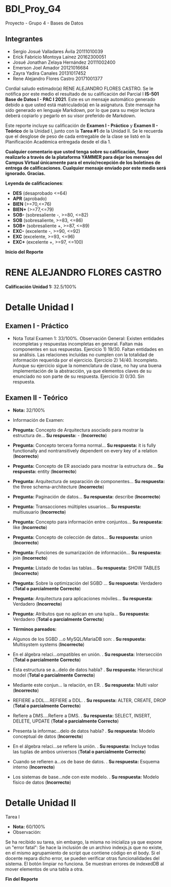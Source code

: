 # BDI_Proy_G4
Proyecto - Grupo 4 - Bases de Datos 

## Integrantes
  - Sergio Josué Valladares Ávila		20111010039
  - Erick Fabricio Montoya Laínez		20162300051
  - Josué Jonathan Zelaya Hernández		20111002400
  - Emerson Joel Amador			20121016684
  - Zayra Yadira Canales			20131017452
  - Rene Alejandro Flores Castro		20171001377



Cordial saludo estimado(a) RENE ALEJANDRO FLORES CASTRO. Se le notifica por este medio el resultado de su calificación del Parcial I **IS-501 Base de Datos I - PAC I 2021**. Este es un mensaje automático generado debido a que usted está matriculado(a) en la asignatura. Este mensaje ha sido generado en lenguaje Markdown, por lo que para su mejor lectura deberá copiarlo y pegarlo en su visor preferido de Markdown.

Este reporte incluye su calificación de **Examen I - Práctico** y **Examen II - Teórico** de la Unidad I, junto con la **Tarea #1** de la Unidad II. Se le recuerda que el desglose de peso de cada entregable de la clase se listó en la Planificación Académica entregada desde el día 1.

**Cualquier comentario que usted tenga sobre su calificación, favor realizarlo a través de la plataforma YAMMER para dejar los mensajes del Campus Virtual únicamente para el envío/recepción de los boletines de entrega de calificaciones. Cualquier mensaje enviado por este medio será ignorado. Gracias.**

**Leyenda de calificaciones**:

- **DES** (desaprobado <=64)
- **APR** (aprobado)
- **BIEN** (>=70,<=76)
- **BIEN+** (>=77,<=79)
- **SOB-** (sobresaliente -, >=80, <=82)
- **SOB** (sobresaliente, >=83, <=86)
- **SOB+** (sobresaliente +, >=87, <=89)
- **EXC-** (excelente -, >=90, <=92)
- **EXC** (excelente, >=93, <=96)
- **EXC+** (excelente +, >=97, <=100)

**Inicio del Reporte**

RENE ALEJANDRO FLORES CASTRO
========

**Calificación Unidad 1:** 32.5/100%

Detalle Unidad I
========

Examen I - Práctico
-------

- Nota Total Examen 1: 33/100%. Observación General: Existen entidades incompletas y respuestas incompletas en general. Faltan más componentes en sus respuestas. Ejercicio 1) 19/30. Faltan entidades en su análisis. Las relaciones incluídas no cumplen con la totalidad de información requerida por el ejercicio. Ejercicio 2) 14/40. Incompleto. Aunque su ejercicio sigue la nomenclatura de clase, no hay una buena implementación de la abstracción, ya que elementos claves de su enunciado no son parte de su respuesta. Ejercicio 3) 0/30. Sin respuesta.


Examen II - Teórico
-------

- **Nota:** 32/100%
- Información de Examen:


- **Pregunta:** Concepto de Arquitectura asociado para mostrar la estructura de... **Su respuesta:** - (**Incorrecto**)
- **Pregunta:** Concepto tercera forma normal... **Su respuesta:** it is fully functionally and nontransitively dependent on every key of a relation (**Incorrecto**)
- **Pregunta:** Concepto de ER asociado para mostrar la estructura de... **Su respuesta:** entity (**Incorrecto**)
- **Pregunta:** Arquitectura de separación de componentes... **Su respuesta:** the three schema-architecture (**Incorrecto**)
- **Pregunta:** Paginación de datos... **Su respuesta:** describe (**Incorrecto**)
- **Pregunta:** Transacciones múltiples usuarios... **Su respuesta:** multiusuario (**Incorrecto**)
- **Pregunta:** Concepto para información entre conjuntos... **Su respuesta:** like (**Incorrecto**)
- **Pregunta:** Concepto de colección de datos... **Su respuesta:** union (**Incorrecto**)
- **Pregunta:** Funciones de sumarización de información... **Su respuesta:** join (**Incorrecto**)
- **Pregunta:** Listado de todas las tablas... **Su respuesta:** SHOW TABLES (**Incorrecto**)
- **Pregunta:** Sobre la optimización del SGBD ... **Su respuesta:** Verdadero (**Total o parcialmente Correcto**)
- **Pregunta:** Arquitectura para aplicaciones móviles... **Su respuesta:** Verdadero (**Incorrecto**)
- **Pregunta:** Atributos que no aplican en una tupla... **Su respuesta:** Verdadero (**Total o parcialmente Correcto**)
- **Términos pareados:**
- Algunos de los SGBD ...o MySQL/MariaDB son: . **Su respuesta:** Multisystem systems (**Incorrecto**)
- En el álgebra relaci...ompatibles en unión. . **Su respuesta:** Intersección (**Total o parcialmente Correcto**)
- Esta estructura se a...delo de datos habla? . **Su respuesta:** Hierarchical model (**Total o parcialmente Correcto**)
- Mediante este conjun... la relación, en ER. . **Su respuesta:** Multi valor (**Incorrecto**)
- REFIERE a DDL....REFIERE a DDL. . **Su respuesta:** ALTER, CREATE, DROP (**Total o parcialmente Correcto**)
- Refiere a DMS....Refiere a DMS. . **Su respuesta:** SELECT, INSERT, DELETE, UPDATE (**Total o parcialmente Correcto**)
- Presenta la informac...delo de datos habla? . **Su respuesta:** Modelo conceptual de datos (**Incorrecto**)
- En el álgebra relaci...se refiere la unión. . **Su respuesta:** Incluye todas las tuplas de ambos universos (**Total o parcialmente Correcto**)
- Cuando se refieren a...os de base de datos. . **Su respuesta:** Esquema interno (**Incorrecto**)
- Los sistemas de base...nde con este modelo. . **Su respuesta:** Modelo físico de datos (**Incorrecto**)



Detalle Unidad II
========

Tarea I

- **Nota:** 60/100%
- Observación:

Se ha recibido su tarea, sin embargo, la misma no inicializa ya que expone un "error fatal": Se hace la inclusión de un archivo indexjs.js que no existe, en el mismo agrupamiento de script que contiene código en el body. Si el docente repara dicho error, se pueden verificar otras funcionalidades del sistema. El botón limpiar no funciona. Se muestran errores de indexedDB al mover elementos de una tabla a otra.

**Fin del Reporte**
